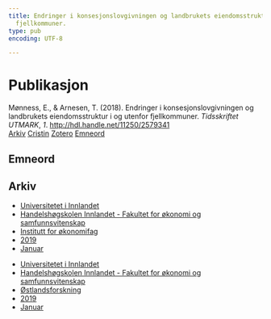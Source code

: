 ```yaml
---
title: Endringer i konsesjonslovgivningen og landbrukets eiendomsstruktur i og utenfor
  fjellkommuner.
type: pub
encoding: UTF-8

---
```

<h1>Publikasjon</h1>
<article id="csl-bib-container-AGGKXPEU" class="csl-bib-container">
  <div class="csl-bib-body"> <div class="csl-entry">Mønness, E., &#38; Arnesen, T. (2018). Endringer i konsesjonslovgivningen og landbrukets eiendomsstruktur i og utenfor fjellkommuner. <i>Tidsskriftet UTMARK</i>, <i>1</i>. <a href="http://hdl.handle.net/11250/2579341">http://hdl.handle.net/11250/2579341</a></div> </div>
  <div class="csl-bib-buttons">
    <a href="#taxonomy-article-AGGKXPEU" alt="archive" class="csl-bib-button">Arkiv</a>
    <a href="https://app.cristin.no/results/show.jsf?id=1652208" alt="Cristin" class="csl-bib-button">Cristin</a>
    <a href="http://zotero.org/groups/5881554/items/AGGKXPEU" alt="Zotero" class="csl-bib-button">Zotero</a>
    <a href="#keywords-article-AGGKXPEU" alt="keywords" class="csl-bib-button">Emneord</a>
  </div>
  <div id="csl-bib-meta-container-AGGKXPEU"></div>
</article>
<div id="csl-bib-meta-AGGKXPEU" class="csl-bib-meta">
  <article id="keywords-article-AGGKXPEU" class="keywords-article">
    <h1>Emneord</h1>
    
  </article>
  <article id="taxonomy-article-AGGKXPEU" class="taxonomy-article">
    <h1>Arkiv</h1>
    <ul>
      <li><a href="{{< params subfolder >}}nn/archive/?key=3DCRN523">Universitetet i Innlandet</a></li>
      <li><a href="{{< params subfolder >}}nn/archive/?key=DU8Q9LN9">Handelshøgskolen Innlandet - Fakultet for økonomi og samfunnsvitenskap</a></li>
      <li><a href="{{< params subfolder >}}nn/archive/?key=3IQA89I8">Institutt for økonomifag</a></li>
      <li><a href="{{< params subfolder >}}nn/archive/?key=9V5B7Z44">2019</a></li>
      <li><a href="{{< params subfolder >}}nn/archive/?key=VZHECY8M">Januar</a></li>
    </ul>
    <ul>
      <li><a href="{{< params subfolder >}}nn/archive/?key=3DCRN523">Universitetet i Innlandet</a></li>
      <li><a href="{{< params subfolder >}}nn/archive/?key=DU8Q9LN9">Handelshøgskolen Innlandet - Fakultet for økonomi og samfunnsvitenskap</a></li>
      <li><a href="{{< params subfolder >}}nn/archive/?key=IRYXBU4S">Østlandsforskning</a></li>
      <li><a href="{{< params subfolder >}}nn/archive/?key=FEF7Z2NY">2019</a></li>
      <li><a href="{{< params subfolder >}}nn/archive/?key=692GU8E5">Januar</a></li>
    </ul>
  </article>
</div>
